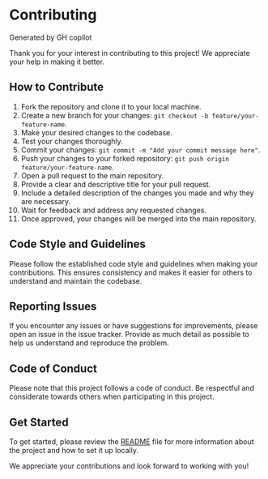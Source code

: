 # Contributing

Generated by GH copilot

Thank you for your interest in contributing to this project! We appreciate your help in making it better.

## How to Contribute

1. Fork the repository and clone it to your local machine.
2. Create a new branch for your changes: `git checkout -b feature/your-feature-name`.
3. Make your desired changes to the codebase.
4. Test your changes thoroughly.
5. Commit your changes: `git commit -m "Add your commit message here"`.
6. Push your changes to your forked repository: `git push origin feature/your-feature-name`.
7. Open a pull request to the main repository.
8. Provide a clear and descriptive title for your pull request.
9. Include a detailed description of the changes you made and why they are necessary.
10. Wait for feedback and address any requested changes.
11. Once approved, your changes will be merged into the main repository.

## Code Style and Guidelines

Please follow the established code style and guidelines when making your contributions. This ensures consistency and makes it easier for others to understand and maintain the codebase.

## Reporting Issues

If you encounter any issues or have suggestions for improvements, please open an issue in the issue tracker. Provide as much detail as possible to help us understand and reproduce the problem.

## Code of Conduct

Please note that this project follows a code of conduct. Be respectful and considerate towards others when participating in this project.

## Get Started

To get started, please review the [README](README.md) file for more information about the project and how to set it up locally.

We appreciate your contributions and look forward to working with you!
